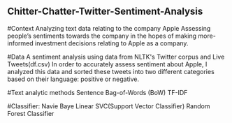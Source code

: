 ## Chitter-Chatter-Twitter-Sentiment-Analysis

#Context
Analyzing text data relating to the company Apple
Assessing people’s sentiments towards the company in the hopes of making more-informed investment decisions relating to Apple as a company. 

#Data
A sentiment analysis using data from NLTK's Twitter corpus and Live Tweets(df.csv)
In order to accurately assess sentiment about Apple, I analyzed this data and sorted these tweets into two different categories based on their language: positive or negative.

#Text analytic methods 
Sentence
Bag-of-Words (BoW)
TF-IDF

#Classifier:
Navie Baye
Linear SVC(Support Vector Classifier)
Random Forest Classifier 


